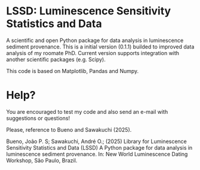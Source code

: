 # LSSD: Luminescence Sensitivity Statistics and Data
A scientific and open Python package for data analysis in luminescence sediment provenance. 
This is a initial version (0.1.1) builded to improved data analysis of my roomate PhD.
Current version supports integration with another scientific packages (e.g. Scipy).


This code is based on Matplotlib, Pandas and Numpy.

# Help?
You are encouraged to test my code and also send an e-mail with suggestions or questions!

Please, reference to Bueno and Sawakuchi (2025).

Bueno, João P. S; Sawakuchi, André O.; (2025) Library for Luminescence Sensitivity Statistics and Data (LSSD)
A Python package for data analysis in luminescence sediment provenance. In: New World Luminescence Dating Workshop, São Paulo, Brazil.
